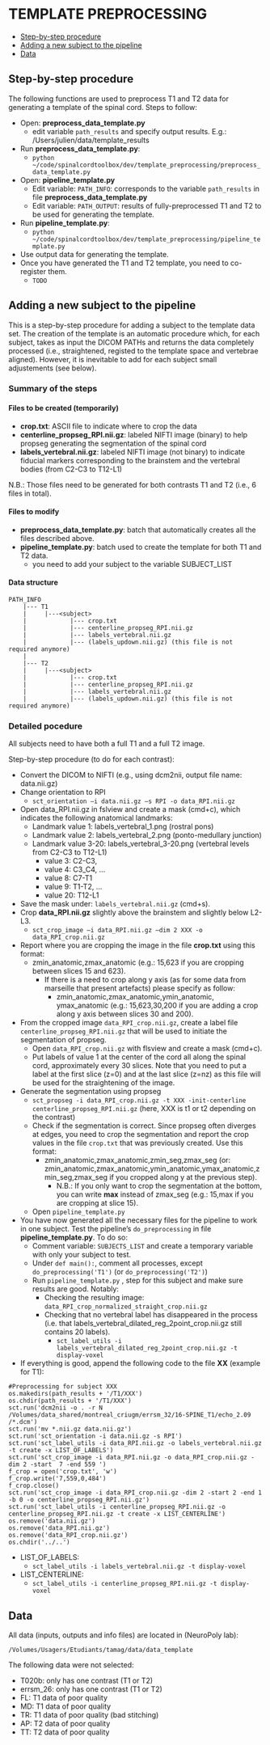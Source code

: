 # TEMPLATE PREPROCESSING

- [Step-by-step procedure](https://github.com/neuropoly/spinalcordtoolbox/blob/template/dev/template_preprocessing/README.md#step-by-step-procedure)
- [Adding a new subject to the pipeline](https://github.com/neuropoly/spinalcordtoolbox/tree/template/dev/template_preprocessing#adding-a-new-subject-to-the-pipeline)
- [Data](https://github.com/neuropoly/spinalcordtoolbox/blob/template/dev/template_preprocessing/README.md#data)

## Step-by-step procedure

The following functions are used to preprocess T1 and T2 data for generating a template of the spinal cord. Steps to follow:
- Open: **preprocess_data_template.py**
  - edit variable ``path_results`` and specify output results. E.g.: /Users/julien/data/template_results
- Run **preprocess_data_template.py**:
  - ``python ~/code/spinalcordtoolbox/dev/template_preprocessing/preprocess_data_template.py``
- Open: **pipeline_template.py**
  - Edit variable: ``PATH_INFO``: corresponds to the variable ``path_results`` in file **preprocess_data_template.py**
  - Edit variable: ``PATH_OUTPUT``: results of fully-preprocessed T1 and T2 to be used for generating the template.
- Run **pipeline_template.py**:
  - ``python ~/code/spinalcordtoolbox/dev/template_preprocessing/pipeline_template.py``
- Use output data for generating the template.
- Once you have generated the T1 and T2 template, you need to co-register them.
  - ``TODO``

## Adding a new subject to the pipeline

This is a step-by-step procedure for adding a subject to the template data set. The creation of the template is an automatic procedure which, for each subject, takes as input the DICOM PATHs and returns the data completely processed (i.e., straightened, registed to the template space and vertebrae aligned). However, it is inevitable to add for each subject small adjustements (see below).

### Summary of the steps

#### Files to be created (temporarily)
- **crop.txt**: ASCII file to indicate where to crop the data
- **centerline_propseg_RPI.nii.gz**: labeled NIFTI image (binary) to help propseg generating the segmentation of the spinal cord
- **labels_vertebral.nii.gz**: labeled NIFTI image (not binary) to indicate fiducial markers corresponding to the brainstem and the vertebral bodies (from C2-C3 to T12-L1)

N.B.: Those files need to be generated for both contrasts T1 and T2 (i.e., 6 files in total).

#### Files to modify
- **preprocess_data_template.py**: batch that automatically creates all the files described above.
- **pipeline_template.py**: batch used to create the template for both T1 and T2 data.
  - you need to add your subject to the variable SUBJECT_LIST

#### Data structure
~~~~
PATH_INFO
    |--- T1
    |     |---<subject>
    |            |--- crop.txt 
    |            |--- centerline_propseg_RPI.nii.gz 
    |            |--- labels_vertebral.nii.gz
    |            |--- (labels_updown.nii.gz) (this file is not required anymore)
    |
    |--- T2
    |     |---<subject>
    |            |--- crop.txt 
    |            |--- centerline_propseg_RPI.nii.gz 
    |            |--- labels_vertebral.nii.gz
    |            |--- (labels_updown.nii.gz) (this file is not required anymore)
~~~~

### Detailed pocedure

All subjects need to have both a full T1 and a full T2 image.

Step-by-step procedure (to do for each contrast):

* Convert the DICOM to NIFTI (e.g., using dcm2nii, output file name: data.nii.gz)
* Change orientation to RPI
  * ``sct_orientation –i data.nii.gz –s RPI -o data_RPI.nii.gz``
* Open data_RPI.nii.gz in fslview and create a mask (cmd+c), which indicates the following anatomical landmarks:
  * Landmark value 1: labels_vertebral_1.png (rostral pons)
  * Landmark value 2: labels_vertebral_2.png (ponto-medullary junction)
  * Landmark value 3-20: labels_vertebral_3-20.png (vertebral levels from C2-C3 to T12-L1)
    * value 3: C2-C3,
    * value 4: C3_C4, ...
    * value 8: C7-T1
    * value 9: T1-T2, ...
    * value 20: T12-L1
* Save the mask under: ``labels_vertebral.nii.gz`` (cmd+s).
* Crop **data_RPI.nii.gz** slightly above the brainstem and slightly below L2-L3.
  * ``sct_crop_image –i data_RPI.nii.gz –dim 2 XXX -o data_RPI_crop.nii.gz``
* Report where you are cropping the image in the file **crop.txt** using this format:
  * zmin_anatomic,zmax_anatomic  (e.g.: 15,623 if you are cropping between slices 15 and 623).
    * If there is a need to crop along y axis (as for some data from marseille that present artefacts) please specify as follow: 
      * zmin_anatomic,zmax_anatomic,ymin_anatomic, ymax_anatomic (e.g.: 15,623,30,200 if you are adding a crop along y axis between slices 30 and 200).
* From the cropped image ``data_RPI_crop.nii.gz``, create a label file ``centerline_propseg_RPI.nii.gz`` that will be used to initiate the segmentation of propseg. 
  * Open ``data_RPI_crop.nii.gz`` with flsview and create a mask (cmd+c).
  * Put labels of value 1 at the center of the cord all along the spinal cord, approximately every 30 slices. Note that you need to put a label at the first slice (z=0) and at the last slice (z=nz) as this file will be used for the straightening of the image.
* Generate the segmentation using propseg
  * ``sct_propseg -i data_RPI_crop.nii.gz -t XXX -init-centerline centerline_propseg_RPI.nii.gz`` (here, XXX is t1 or t2 depending on the contrast)
  * Check if the segmentation is correct. Since propseg often diverges at edges, you need to crop the segmentation and report the crop values in the file ``crop.txt`` that was previously created. Use this format:
    * zmin_anatomic,zmax_anatomic,zmin_seg,zmax_seg (or: zmin_anatomic,zmax_anatomic,ymin_anatomic,ymax_anatomic,zmin_seg,zmax_seg if you cropped along y at the previous step).
      * N.B.: If you only want to crop the segmentation at the bottom, you can write **max** instead of zmax_seg (e.g.: 15,max  if you are cropping at slice 15).
  * Open ``pipeline_template.py``
* You have now generated all the necessary files for the pipeline to work in one subject. Test the pipeline’s ``do_preprocessing`` in file **pipeline_template.py**. To do so:
    * Comment variable: ``SUBJECTS_LIST`` and create a temporary variable with only your subject to test.
    * Under ``def main():``, comment all processes, except ``do_preprocessing('T1')`` (or ``do_preprocessing('T2')``)
  * Run ``pipeline_template.py`` ,  step for this subject and make sure results are good. Notably: 
    * Checking the resulting image: ``data_RPI_crop_normalized_straight_crop.nii.gz``
    * Checking that no vertebral label has disappeared in the process (i.e. that labels_vertebral_dilated_reg_2point_crop.nii.gz still contains 20 labels).
      * ``sct_label_utils -i labels_vertebral_dilated_reg_2point_crop.nii.gz -t display-voxel``
* If everything is good, append the following code to the file **XX** (example for T1):
~~~~
#Preprocessing for subject XXX
os.makedirs(path_results + '/T1/XXX')
os.chdir(path_results + '/T1/XXX')
sct.run('dcm2nii -o . -r N /Volumes/data_shared/montreal_criugm/errsm_32/16-SPINE_T1/echo_2.09 /*.dcm')
sct.run('mv *.nii.gz data.nii.gz')
sct.run('sct_orientation -i data.nii.gz -s RPI')
sct.run('sct_label_utils -i data_RPI.nii.gz -o labels_vertebral.nii.gz -t create -x LIST_OF_LABELS')
sct.run('sct_crop_image -i data_RPI.nii.gz -o data_RPI_crop.nii.gz -dim 2 -start  7 -end 559 ')
f_crop = open('crop.txt', 'w')
f_crop.write('7,559,0,484')
f_crop.close()
sct.run('sct_crop_image -i data_RPI_crop.nii.gz -dim 2 -start 2 -end 1 -b 0 -o centerline_propseg_RPI.nii.gz')
sct.run('sct_label_utils -i centerline_propseg_RPI.nii.gz -o centerline_propseg_RPI.nii.gz -t create -x LIST_CENTERLINE')
os.remove('data.nii.gz')
os.remove('data_RPI.nii.gz')
os.remove('data_RPI_crop.nii.gz')
os.chdir('../..')
~~~~
* LIST_OF_LABELS:
  * ``sct_label_utils -i labels_vertebral.nii.gz -t display-voxel``
* LIST_CENTERLINE:
  * ``sct_label_utils -i centerline_propseg_RPI.nii.gz -t display-voxel``

## Data

All data (inputs, outputs and info files) are located in (NeuroPoly lab):
~~~
/Volumes/Usagers/Etudiants/tamag/data/data_template
~~~

The following data were not selected:
- T020b: only has one contrast (T1 or T2)
- errsm_26: only has one contrast (T1 or T2)
- FL: T1 data of poor quality
- MD: T1 data of poor quality
- TR: T1 data of poor quality (bad stitching)
- AP: T2 data of poor quality
- TT: T2 data of poor quality
